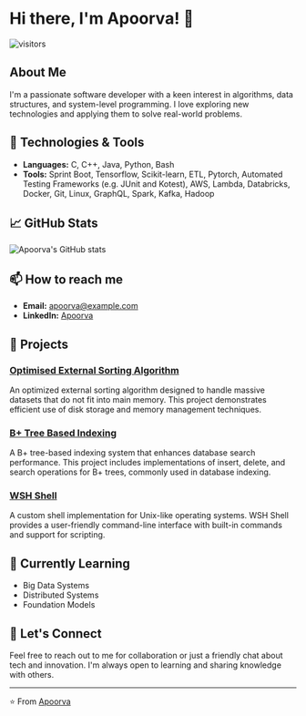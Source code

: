 # Hi there, I'm Apoorva! 👋

![visitors](https://visitor-badge.glitch.me/badge?page_id=apoorva1999.apoorva1999)

## About Me

I'm a passionate software developer with a keen interest in algorithms, data structures, and system-level programming. I love exploring new technologies and applying them to solve real-world problems.

## 🔧 Technologies & Tools

- **Languages:** C, C++, Java, Python, Bash
- **Tools:** Sprint Boot, Tensorflow, Scikit-learn, ETL, Pytorch, Automated Testing Frameworks (e.g. JUnit and Kotest), AWS, Lambda, Databricks, Docker, Git, Linux, GraphQL, Spark, Kafka, Hadoop

## 📈 GitHub Stats

![Apoorva's GitHub stats](https://github-readme-stats.vercel.app/api?username=apoorva1999&show_icons=true&theme=radical)

## 📫 How to reach me

- **Email:** apoorva@example.com
- **LinkedIn:** [Apoorva](https://www.linkedin.com/in/apoorva1999/)

## 🚀 Projects

### [Optimised External Sorting Algorithm](https://github.com/apoorva1999/optimised-external-sorting)
An optimized external sorting algorithm designed to handle massive datasets that do not fit into main memory. This project demonstrates efficient use of disk storage and memory management techniques.

### [B+ Tree Based Indexing](https://github.com/apoorva1999/b-plus-tree-indexing)
A B+ tree-based indexing system that enhances database search performance. This project includes implementations of insert, delete, and search operations for B+ trees, commonly used in database indexing.

### [WSH Shell](https://github.com/apoorva1999/wsh-shell)
A custom shell implementation for Unix-like operating systems. WSH Shell provides a user-friendly command-line interface with built-in commands and support for scripting.

## 🌱 Currently Learning

- Big Data Systems
- Distributed Systems
- Foundation Models

## 💬 Let's Connect

Feel free to reach out to me for collaboration or just a friendly chat about tech and innovation. I'm always open to learning and sharing knowledge with others.

---

⭐️ From [Apoorva](https://github.com/apoorva1999)
